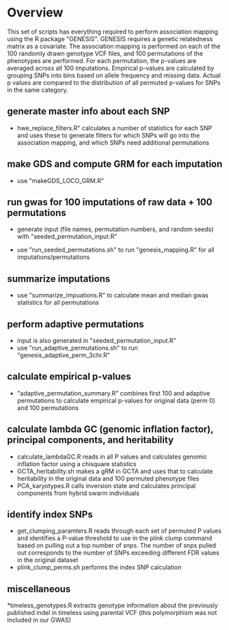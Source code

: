 # Overview

This set of scripts has everything required to perform association
mapping using the R package "GENESIS". GENESIS requires a genetic
relatedness matrix as a covariate. The association mapping is
performed on each of the 100 randomly drawn genotype VCF files, and
100 permutations of the phenotypes are performed. For each
permutation, the p-values are averaged across all 100
imputations. Empirical p-values are calculated by grouping SNPs into
bins based on allele frequency and missing data. Actual p values are
compared to the distribution of all permuted p-values for SNPs in the
same category.

## generate master info about each SNP

* hwe\_replace\_filters.R" calculates a number of statistics for each
SNP and uses these to generate filters for which SNPs will go into the
association mapping, and which SNPs need additional permutations

## make GDS and compute GRM for each imputation

* use "makeGDS\_LOCO\_GRM.R"

## run gwas for 100 imputations of raw data + 100 permutations

* generate input (file names, permutation numbers, and random seeds)
with "seeded\_permutation\_input.R"

 * use "run\_seeded\_permutations.sh" to run "genesis\_mapping.R" for
 all imputations/permutations

## summarize imputations

* use "summarize\_impuations.R" to calculate mean and median gwas statistics for
  all permutations

## perform adaptive permutations

* input is also generated in "seeded\_permutation\_input.R"
* use "run\_adaptive\_permutations.sh" to run "genesis\_adaptive\_perm\_3chr.R"

## calculate empirical p-values

* "adaptive\_permutation\_summary.R" combines first 100 and adaptive
  permutations to calculate empirical p-values for original data (perm
  0) and 100 permutations

## calculate lambda GC (genomic inflation factor), principal components, and heritability

* calculate\_lambdaGC.R reads in all P values and calculates genomic inflation factor using a chisquare statistics
* GCTA\_heritability.sh makes a gRM in GCTA and uses that to calculate heritability in the original data and 100 permuted phenotype files
* PCA\_karyotypes.R calls inversion state and calculates principal components from hybrid swarm individuals

## identify index SNPs

* get\_clumping\_paramters.R reads through each set of permuted P values and identifies a P-value threshold to use in the plink clump command based on pulling out a top number of snps. The number of snps pulled out corresponds to the number of SNPs exceeding different FDR values in the original dataset
* plink\_clump\_perms.sh performs the index SNP calculation

## miscellaneous

*timeless\_genotypes.R extracts genotype information about the previously published indel in timeless using parental VCF (this polymorphism was not included in our GWAS)

